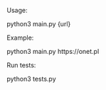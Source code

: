 <p>Usage:</p>
<p>python3 main.py {url}</p>
<p>Example:</p>
<p>python3 main.py https://onet.pl</p>
<p>Run tests:</p>
<p>python3 tests.py</p>
